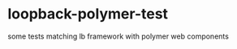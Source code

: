 loopback-polymer-test
=====================

some tests matching lb framework with polymer web components
